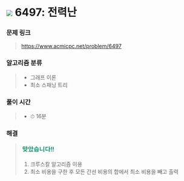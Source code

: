 # <img src="https://static.solved.ac/tier_small/12.svg" width=30> 6497: 전력난 

### 문제 링크
> https://www.acmicpc.net/problem/6497

### 알고리즘 분류
>- 그래프 이론
>- 최소 스패닝 트리

### 풀이 시간
>- ⏱ 16분

### 해결
> ![good](../../../Img/good.png)
>1. 크루스칼 알고리즘 이용
>2. 최소 비용을 구한 후 모든 간선 비용의 합에서 최소 비용을 빼고 출력
